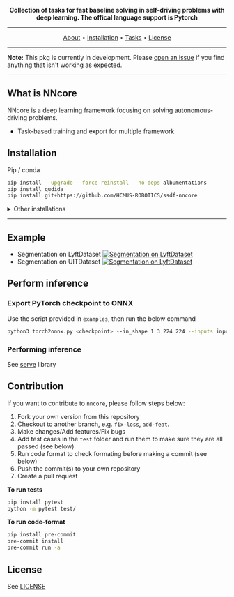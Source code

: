 <div align="center">

**Collection of tasks for fast baseline solving in self-driving problems with deep learning. The offical language support is Pytorch**

---

<p align="center">
  <a href="#what-is-nncore">About</a> •
  <a href="#installation">Installation</a> •
  <a href="#tasks">Tasks</a> •
  <a href="#license">License</a>
</p>

</div>

---

**Note:** This pkg is currently in development. Please [open an issue](https://github.com/HCMUS-ROBOTICS/ssdf-nncore/issues/new/choose) if you find anything that isn't working as expected.

---

## What is NNcore

NNcore is a deep learning framework focusing on solving autonomous-driving problems.

- Task-based training and export for multiple framework

## Installation

Pip / conda

```bash
pip install --upgrade --force-reinstall --no-deps albumentations
pip install qudida
pip install git+https://github.com/HCMUS-ROBOTICS/ssdf-nncore
```

<details>
<summary>Other installations</summary>

To install **nncore** and develop locally

```bash
git clone https://github.com/HCMUS-ROBOTICS/ssdf-nncore nncore
cd nncore
pip install -e .
```
</details>

---

## Example

- Segmentation on LyftDataset [![Segmentation on LyftDataset](https://colab.research.google.com/assets/colab-badge.svg)](https://colab.research.google.com/github/HCMUS-ROBOTICS/ssdf-nncore-examples/blob/main/segmentation/Lyft.ipynb)
- Segmentation on UITDataset [![Segmentation on LyftDataset](https://colab.research.google.com/assets/colab-badge.svg)]()

## Perform inference

### Export PyTorch checkpoint to ONNX

Use the script provided in `examples`, then run the below command

```bash
python3 torch2onnx.py <checkpoint> --in_shape 1 3 224 224 --inputs input --outputs output
```

### Performing inference

See [serve](serve) library

## Contribution

If you want to contribute to `nncore`, please follow steps below:
1. Fork your own version from this repository
1. Checkout to another branch, e.g. `fix-loss`, `add-feat`.
1. Make changes/Add features/Fix bugs
1. Add test cases in the `test` folder and run them to make sure they are all passed (see below)
1. Run code format to check formating before making a commit (see below)
1. Push the commit(s) to your own repository
1. Create a pull request

**To run tests**
```bash
pip install pytest
python -m pytest test/
```

**To run code-format**
```bash
pip install pre-commit
pre-commit install
pre-commit run -a
```

## License
See [LICENSE](LICENSE)
